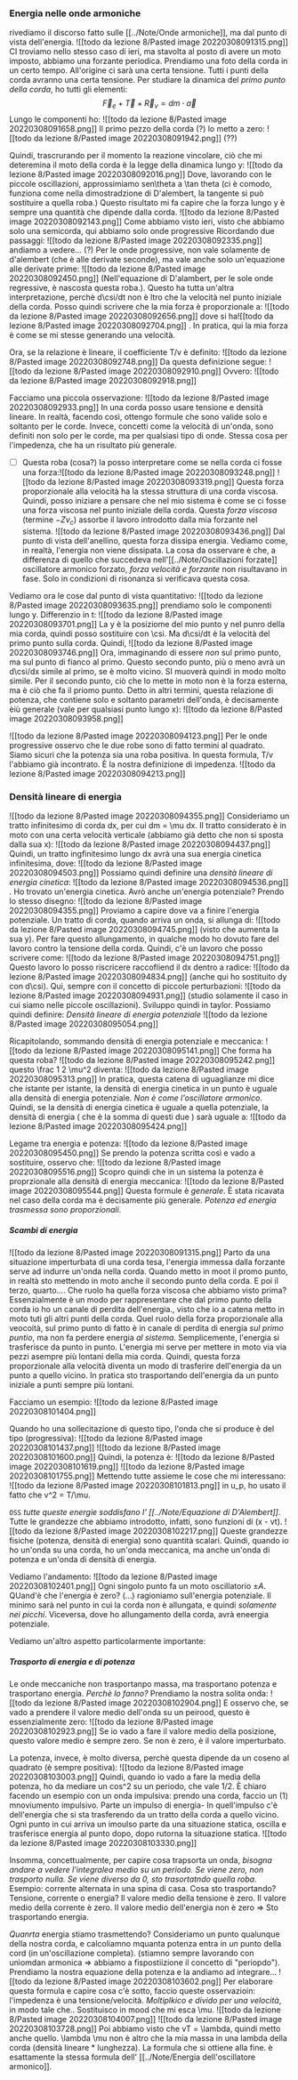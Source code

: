### Energia nelle onde armoniche

rivediamo il discorso fatto sulle [[../Note/Onde armoniche]], ma dal punto di vista dell'energia.
![[todo da lezione 8/Pasted image 20220308091315.png]]
CI troviamo nello stesso caso di ieri, ma stavolta al posto di avere un moto imposto, abbiamo una forzante periodica.
Prendiamo una foto della corda in un certo tempo. All'origine ci sarà una certa tensione. Tutti i punti della corda avranno una certa tensione.
Per studiare la dinamica del _primo punto della corda_, ho tutti gli elementi:
$$
\vec F_e + \vec T +\vec R_v = dm\cdot \vec a
$$
Lungo le componenti ho:
![[todo da lezione 8/Pasted image 20220308091658.png]]
Il primo pezzo della corda (?) lo metto a zero:
![[todo da lezione 8/Pasted image 20220308091942.png]]
(??)

Quindi, trascrurando per il momento la reazione vincolare, ciò che mi deteremina il moto della corda è la legge della dinamica lungo y:
![[todo da lezione 8/Pasted image 20220308092016.png]]
Dove, lavorando con le piccole oscillazioni, approssimiamo sen\theta a \tan theta (ci è comodo, funziona come nella dimostradzione di D'alembert, la tangente si può sostituire a quella roba.)
Questo risultato mi fa capire che la forza lungo y è sempre una quantità che dipende dalla corda.
![[todo da lezione 8/Pasted image 20220308092143.png]]
Come abbiamo visto ieri, visto che abbiamo solo una semicorda, qui abbiamo solo onde progressive
Ricordando due passaggi:
![[todo da lezione 8/Pasted image 20220308092335.png]]
andiamo a vedere... (?)
Per le onde progressive, non vale solamente de d'alembert (che è alle derivate seconde), ma vale anche solo un'equazione alle derivate prime:
![[todo da lezione 8/Pasted image 20220308092450.png]]
(Nell'equazione di D'alambert, per le sole onde regressive, è nascosta questa roba.).
Questo ha tutta un'altra interpretazione, perchè d\csi/dt non è ltro che la velocità nel punto iniziale della corda. Posso quindi scrivere che la mia forza è proporzionale a:
![[todo da lezione 8/Pasted image 20220308092656.png]]
dove si ha![[todo da lezione 8/Pasted image 20220308092704.png]]
. In pratica, qui la mia forza è come se mi stesse generando una velocità.

Ora, se la relazione è lineare, il coefficiente T/v è definito:
![[todo da lezione 8/Pasted image 20220308092748.png]]
Da questa definizione segue:
![[todo da lezione 8/Pasted image 20220308092910.png]]
Ovvero: ![[todo da lezione 8/Pasted image 20220308092918.png]]

Facciamo una piccola osservazione:
![[todo da lezione 8/Pasted image 20220308092933.png]]
In una corda posso usare tensione e densità lineare. In realtà, facendo così, ottengo formule che sono valide solo e soltanto per le corde. Invece, concetti come la velocità di un'onda, sono definiti non solo per le corde, ma per qualsiasi tipo di onde. Stessa cosa per l'impedenza, che ha un risultato più generale.

- [ ] Questa roba (cosa?) la posso interpretare come se nella corda ci fosse una forza:![[todo da lezione 8/Pasted image 20220308093248.png]]
![[todo da lezione 8/Pasted image 20220308093319.png]]
Questa forza proporzionale alla velocità ha la stessa struttura di una corda viscosa. Quindi, posso iniziare a pensare che nel mio sistema è come se ci fosse una forza viscosa nel punto iniziale della corda. Questa _forza viscosa_ (termine $-Zv_c$) assorbe il lavoro introdotto dalla mia forzante nel sistema. 
![[todo da lezione 8/Pasted image 20220308093436.png]]
Dal punto di vista dell'anellino, questa forza dissipa energia. Vediamo come, in realtà, l'energia non viene dissipata.
La cosa da osservare è che, a differenza di quello che succedeva nell'[[../Note/Oscillazioni forzate]] oscillatore armonico forzato, _forza velocità e forzante_ non risultavano in fase. Solo in condizioni di risonanza si verificava questa cosa.

Vediamo ora le cose dal punto di vista quantitativo:
![[todo da lezione 8/Pasted image 20220308093635.png]]
prendiamo solo le componenti lungo y. Differenzio in t:
![[todo da lezione 8/Pasted image 20220308093701.png]]
La y è la posiziome del mio punto y nel punro della mia corda, quindi posso sostituire con \csi. Ma d\csi/dt è la velocità del primo punto sulla corda. Quindi, 
![[todo da lezione 8/Pasted image 20220308093746.png]]
Ora, immaginando di essere _non_ sul primo punto, ma sul punto di fianco al primo. Questo secondo punto, più o meno avrà un d\csi/dx simile al primo, se è molto vicino. SI muoverà quindi in modo molto simile. Per il secondo punto, ciò che lo mette in moto non è la forza esterna, ma è ciò che fa il priomo punto. Detto in altri termini, questa relazione di potenza, che contiene solo e soltanto parametri dell'onda, è decisamente èiù generale (vale per qualsiasi punto lungo x):
![[todo da lezione 8/Pasted image 20220308093958.png]]

![[todo da lezione 8/Pasted image 20220308094123.png]]
Per le onde progressive osservo che le due robe sono di fatto termini al quadrato. Siamo sicuri che la potenza sia una roba positiva.
In questa formula, T/v l'abbiamo già incontrato. È la nostra definizione di impedenza.
![[todo da lezione 8/Pasted image 20220308094213.png]]

### Densità lineare di energia
![[todo da lezione 8/Pasted image 20220308094355.png]]
Consideriamo un tratto infinitesimo di corda dx, per cui dm = \mu dx.
Il tratto considerato è in moto con una certa velocità verticale (abbiamo già detto che non si sposta dalla sua x):
![[todo da lezione 8/Pasted image 20220308094437.png]]
Quindi, un tratto ingfinitesimo lungo dx avrà una sua energia cinetica infinitesima, dove:
![[todo da lezione 8/Pasted image 20220308094503.png]]
Possiamo quindi definire una _densità lineare di energia cinetica_:
![[todo da lezione 8/Pasted image 20220308094536.png]]
. Ho trovato un'energia cinetica. Avrò anche un'energia potenziale?
Prendo lo stesso disegno:
![[todo da lezione 8/Pasted image 20220308094355.png]]
Proviamo a capire dove va a finire l'energia potenziale. 
Un tratto di corda, quando arriva un onda, si allunga di:
![[todo da lezione 8/Pasted image 20220308094745.png]]
(visto che aumenta la sua y). Per fare questo allungamento, in qualche modo ho dovuto fare del lavoro contro la tensione della corda.
Quindi, c'è un lavoro che posso scrivere come:
![[todo da lezione 8/Pasted image 20220308094751.png]]
Questo lavoro lo posso riscricere raccofliend il dx dentro a radice:
![[todo da lezione 8/Pasted image 20220308094834.png]]
(anche qui ho sostituito dy con d\csi). 
Qui, sempre con il concetto di piccole perturbazioni: 
![[todo da lezione 8/Pasted image 20220308094931.png]]
(studio solamente il caso in cui siamo nelle piccole oscillazioni). Sviluppo quindi in taylor.
Possiamo quindi definire:
_Densità lineare di energia potenziale_
![[todo da lezione 8/Pasted image 20220308095054.png]]

Ricapitolando, sommando densità di energia potenziale e meccanica:
![[todo da lezione 8/Pasted image 20220308095141.png]]
Che forma ha questa roba?
![[todo da lezione 8/Pasted image 20220308095242.png]]
questo \frac 1 2 \mu^2  diventa:
![[todo da lezione 8/Pasted image 20220308095313.png]]
In pratica, questa catena di uguaglianze mi dice che istante per istante, la densità di energia cinetica in un punto è uguale alla densità di energia potenziale. _Non è come l'oscillatore armonico_.
Quindi, se la densità di energia cinetica è uguale a quella potenziale, la densità di energia ( che è la somma di questi due ) sarà uguale a:
![[todo da lezione 8/Pasted image 20220308095424.png]]

Legame tra energia e potenza:
![[todo da lezione 8/Pasted image 20220308095450.png]]
Se prendo la potenza scritta così e vado a sostituire, osservo che:
![[todo da lezione 8/Pasted image 20220308095516.png]]
Scopro quindi che in un sistema la potenza è proprzionale alla densità di energia meccanica:
![[todo da lezione 8/Pasted image 20220308095544.png]]
Questa formule è _generale_. È stata ricavata nel caso della corda ma è decisamente più generale.
_Potenza ed energia trasmessa sono proporzionali_.

##### Scambi di energia
![[todo da lezione 8/Pasted image 20220308091315.png]]
Parto da una situazione imperturbata di una corda tesa, l'energia immessa dalla forzante serve ad indurre un'onda nella corda.
Quando metto in moot il promo punto, in realtà sto mettendo in moto anche il secondo punto della corda. E poi il terzo, quarto....
Che ruolo ha quella forza viscosa che abbiamo visto prima? Essenzialmente è un modo per rappresentare che dal primo punto della corda io ho un canale di perdita dell'energia., visto che io a catena metto in moto tuti gli altri punti della corda.
Quel ruolo della forza proporzionale alla veocoità, sul primo punto di fatto è in canale di perdita di energia _sul primo puntio_, ma non fa perdere energia _al sistema_. Semplicemente, l'energia si trasferisce da punto in punto. L'energia mi serve per mettere in moto via via pezzi asempre più lontani della mia corda.
Quindi, questa forza proporzionale alla velocità diventa un modo di trasferire dell'energia da un punto a quello vicino. In pratica sto trasportando dell'energia da un punto iniziale a punti sempre più lontani.

Facciamo un esempio:
![[todo da lezione 8/Pasted image 20220308101404.png]]

Quando ho una sollecitazione di questo tipo, l'onda che si produce è del tipo (progressiva):
![[todo da lezione 8/Pasted image 20220308101437.png]]
![[todo da lezione 8/Pasted image 20220308101600.png]]
Quindi, la potenza è:
![[todo da lezione 8/Pasted image 20220308101619.png]]
![[todo da lezione 8/Pasted image 20220308101755.png]]
Mettendo tutte assieme le cose che mi interessano:
![[todo da lezione 8/Pasted image 20220308101813.png]]
in u_p, ho usato il fatto che v^2 = T/\mu.

`OSS` _tutte queste energie soddisfano l' [[../Note/Equazione di D'Alembert]]_.
Tutte le grandezze che abbiamo introdotto, infatti, sono funzioni di (x - vt).
![[todo da lezione 8/Pasted image 20220308102217.png]]
Queste grandezze fisiche (potenza, densità di energia) sono quantità scalari. 
Quindi, quando io ho un'onda su una corda, ho un'onda meccanica, ma anche un'onda di potenza e un'onda di densità di energia.

Vediamo l'andamento:
![[todo da lezione 8/Pasted image 20220308102401.png]]
Ogni singolo punto fa un moto oscillatorio $\pm A$. QUand'è che l'energia è zero?
(...)
ragioniamo sull'energia potenziale. Il minimo sarà nel punto in cui la corda non è allungata, e quindi _solamente nei picchi_. Viceversa, dove ho allungamento della corda, avrà eneergia potenziale.

Vediamo un'altro aspetto particolarmente importante:
##### Trasporto di energia e di potenza
Le onde meccaniche non trasportanpo massa, ma trasportano potenza e trasportano energia. _Perchè lo fanno?_
Prendiamo la nostra solita onda:
![[todo da lezione 8/Pasted image 20220308102904.png]]
E osservo che, se vado a prendere il valore medio dell'onda su un peirood, questo è essenzialmente zero:
![[todo da lezione 8/Pasted image 20220308102923.png]]
Se io vado a fare il valore medio della posizione, questo valore medio è sempre zero.
Se non è zero, è il valore imperturbato.

La potenza, invece, è molto diversa, perchè questa dipende da un coseno al quadrato (è sempre positiva):
![[todo da lezione 8/Pasted image 20220308103003.png]]
Quindi, quando io vado a fare la media della potenza, ho da mediare un cos^2 su un periodo, che vale 1/2.
È chiaro facendo un esempio con un onda impulsiva: prendo una corda, faccio un (1) mnoviumento impulsivo. Parte un impulso di energia- In quell'impulso c'è dell'energia che si sta trasferendo da un tratto della corda a quello vicino. Ogni punto in cui arriva un imoulso parte da una situazione statica, oscilla e trasferisce energia al punto dopo, dopo rutorna la situazione statica.
![[todo da lezione 8/Pasted image 20220308103330.png]]

Insomma, concettualmente, per capire cosa trapsorta un onda, _bisogna andare a vedere l'integralea medio su un periodo. Se viene zero, non trasporto nulla. Se viene diverso da 0, sto trasortatndo quella roba_.
Esempio: corrente alternata in una spina di casa. Cosa sto trasportando? Tensione, corrente o energia?
Il valore medio della tensione è zero. Il valore medio della corrente è zero. Il valore medio dell'energia non è zero => Sto trasportando energia.

_Quanrta_ energia stiamo trasmettendo? 
Consideriamo un punto qualunque della nostra corda, e calcoliamno mquanta potenza entra in _un_ punto della cord (in un'oscillazione completa).
(stiamno sempre lavorando con unìomdan armonica => abbiamo a fispostiizione il concetto di "periopdo").
Prendiamo la nostra equazione della potenza e la andiamo ad integrare...
![[todo da lezione 8/Pasted image 20220308103602.png]]
Per elaborare questa formula e capire cosa c'è sotto, faccio queste osservazioin:
l'impedenza è una tensione/velocità. _Moltiplkico e divido per una velocità_, in modo tale che..  Sostituisco in mood che mi esca \mu.
![[todo da lezione 8/Pasted image 20220308104007.png]]
![[todo da lezione 8/Pasted image 20220308103728.png]]
Poi abbiamo visto che vT = \lambda, quindi metto anche quello. \lambda \mu non è altro che la mia massa in una lambda della corda (densità lineare * lunghezza).
La formula che si ottiene alla fine. è esattamente la stessa formula dell' [[../Note/Energia dell'oscillatore armonico]].
